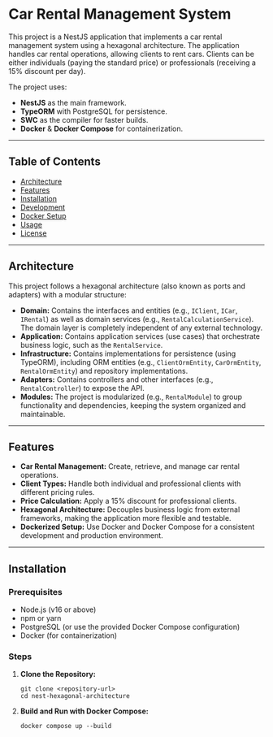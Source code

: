 # Car Rental Management System

This project is a NestJS application that implements a car rental management system using a hexagonal architecture. The application handles car rental operations, allowing clients to rent cars. Clients can be either individuals (paying the standard price) or professionals (receiving a 15% discount per day).

The project uses:

- **NestJS** as the main framework.
- **TypeORM** with PostgreSQL for persistence.
- **SWC** as the compiler for faster builds.
- **Docker** & **Docker Compose** for containerization.

---

## Table of Contents

- [Architecture](#architecture)
- [Features](#features)
- [Installation](#installation)
- [Development](#development)
- [Docker Setup](#docker-setup)
- [Usage](#usage)
- [License](#license)

---

## Architecture

This project follows a hexagonal architecture (also known as ports and adapters) with a modular structure:

- **Domain:** Contains the interfaces and entities (e.g., `IClient`, `ICar`, `IRental`) as well as domain services (e.g., `RentalCalculationService`). The domain layer is completely independent of any external technology.
- **Application:** Contains application services (use cases) that orchestrate business logic, such as the `RentalService`.
- **Infrastructure:** Contains implementations for persistence (using TypeORM), including ORM entities (e.g., `ClientOrmEntity`, `CarOrmEntity`, `RentalOrmEntity`) and repository implementations.
- **Adapters:** Contains controllers and other interfaces (e.g., `RentalController`) to expose the API.
- **Modules:** The project is modularized (e.g., `RentalModule`) to group functionality and dependencies, keeping the system organized and maintainable.

---

## Features

- **Car Rental Management:** Create, retrieve, and manage car rental operations.
- **Client Types:** Handle both individual and professional clients with different pricing rules.
- **Price Calculation:** Apply a 15% discount for professional clients.
- **Hexagonal Architecture:** Decouples business logic from external frameworks, making the application more flexible and testable.
- **Dockerized Setup:** Use Docker and Docker Compose for a consistent development and production environment.

---

## Installation

### Prerequisites

- Node.js (v16 or above)
- npm or yarn
- PostgreSQL (or use the provided Docker Compose configuration)
- Docker (for containerization)

### Steps

1. **Clone the Repository:**

   ```
   git clone <repository-url>
   cd nest-hexagonal-architecture
   ```

2. **Build and Run with Docker Compose:**

   ```
   docker compose up --build
   ```
